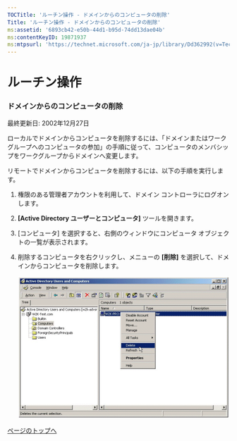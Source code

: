```yaml
---
TOCTitle: 'ルーチン操作 ‐ ドメインからのコンピュータの削除'
Title: 'ルーチン操作 ‐ ドメインからのコンピュータの削除'
ms:assetid: '6893cb42-e50b-44d1-b95d-74dd13dae04b'
ms:contentKeyID: 19871937
ms:mtpsurl: 'https://technet.microsoft.com/ja-jp/library/Dd362992(v=TechNet.10)'
---
```


ルーチン操作
============

### ドメインからのコンピュータの削除

最終更新日: 2002年12月27日

ローカルでドメインからコンピュータを削除するには、「ドメインまたはワークグループへのコンピュータの参加」の手順に従って、コンピュータのメンバシップをワークグループからドメインへ変更します。

リモートでドメインからコンピュータを削除するには、以下の手順を実行します。

1.  権限のある管理者アカウントを利用して、ドメイン コントローラにログオンします。

2.  **\[Active Directory ユーザーとコンピュータ\]** ツールを開きます。

3.  \[コンピュータ\] を選択すると、右側のウィンドウにコンピュータ オブジェクトの一覧が表示されます。

4.  削除するコンピュータを右クリックし、メニューの **\[削除\]** を選択して、ドメインからコンピュータを削除します。

    ![](images/Dd362992.w2kab188(ja-jp,TechNet.10).gif)

[](#mainsection)[ページのトップへ](#mainsection)
